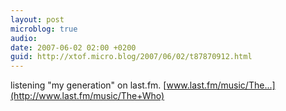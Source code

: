```yaml
---
layout: post
microblog: true
audio: 
date: 2007-06-02 02:00 +0200
guid: http://xtof.micro.blog/2007/06/02/t87870912.html
---
```

listening "my generation" on last.fm. [www.last.fm/music/The...](http://www.last.fm/music/The+Who)
